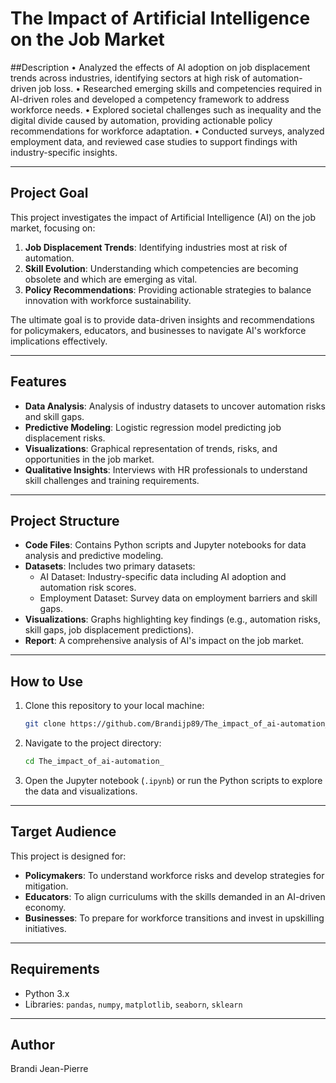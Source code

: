 # The Impact of Artificial Intelligence on the Job Market
##Description 
•	Analyzed the effects of AI adoption on job displacement trends across industries, identifying sectors at high risk of automation-driven job loss.
•	Researched emerging skills and competencies required in AI-driven roles and developed a competency framework to address workforce needs.
•	Explored societal challenges such as inequality and the digital divide caused by automation, providing actionable policy recommendations for workforce adaptation.
•	Conducted surveys, analyzed employment data, and reviewed case studies to support findings with industry-specific insights.

---

## Project Goal
This project investigates the impact of Artificial Intelligence (AI) on the job market, focusing on:
1. **Job Displacement Trends**: Identifying industries most at risk of automation.
2. **Skill Evolution**: Understanding which competencies are becoming obsolete and which are emerging as vital.
3. **Policy Recommendations**: Providing actionable strategies to balance innovation with workforce sustainability.

The ultimate goal is to provide data-driven insights and recommendations for policymakers, educators, and businesses to navigate AI's workforce implications effectively.

---

## Features
- **Data Analysis**: Analysis of industry datasets to uncover automation risks and skill gaps.
- **Predictive Modeling**: Logistic regression model predicting job displacement risks.
- **Visualizations**: Graphical representation of trends, risks, and opportunities in the job market.
- **Qualitative Insights**: Interviews with HR professionals to understand skill challenges and training requirements.

---

## Project Structure
- **Code Files**: Contains Python scripts and Jupyter notebooks for data analysis and predictive modeling.
- **Datasets**: Includes two primary datasets:
  - AI Dataset: Industry-specific data including AI adoption and automation risk scores.
  - Employment Dataset: Survey data on employment barriers and skill gaps.
- **Visualizations**: Graphs highlighting key findings (e.g., automation risks, skill gaps, job displacement predictions).
- **Report**: A comprehensive analysis of AI's impact on the job market.

---

## How to Use
1. Clone this repository to your local machine:
   ```bash
   git clone https://github.com/Brandijp89/The_impact_of_ai-automation_.git)
   ```
2. Navigate to the project directory:
   ```bash
   cd The_impact_of_ai-automation_
   ```
3. Open the Jupyter notebook (`.ipynb`) or run the Python scripts to explore the data and visualizations.

---

## Target Audience
This project is designed for:
- **Policymakers**: To understand workforce risks and develop strategies for mitigation.
- **Educators**: To align curriculums with the skills demanded in an AI-driven economy.
- **Businesses**: To prepare for workforce transitions and invest in upskilling initiatives.

---

## Requirements
- Python 3.x
- Libraries: `pandas`, `numpy`, `matplotlib`, `seaborn`, `sklearn`

---

## Author
Brandi Jean-Pierre

